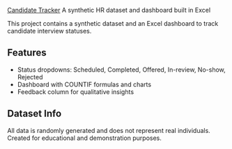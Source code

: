 [ Candidate Tracker](https://docs.google.com/spreadsheets/d/1bCRyOttY_VErPv6ZZc6PUdECmq_J_-2siG32pM6eIG4/edit?usp=sharing)
A synthetic HR dataset and dashboard built in Excel

This project contains a synthetic dataset and an Excel dashboard to track candidate interview statuses.

## Features
- Status dropdowns: Scheduled, Completed, Offered, In-review, No-show, Rejected
- Dashboard with COUNTIF formulas and charts
- Feedback column for qualitative insights

## Dataset Info
All data is randomly generated and does not represent real individuals. Created for educational and demonstration purposes.
